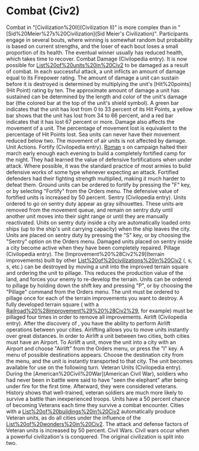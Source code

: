 # Combat (Civ2)

Combat in "[Civilization%20II](Civilization II)" is more complex than in "[Sid%20Meier%27s%20Civilization](Sid Meier's Civilization)".
Participants engage in several bouts, where winning is somewhat random but probability is based on current strengths, and the loser of each bout loses a small proportion of its health. The eventual winner usually has reduced health, which takes time to recover.
Combat Damage (Civilopedia entry).
It is now possible for [List%20of%20units%20in%20Civ2](units) to be damaged as a result of combat. In each successful attack, a unit inflicts an amount of damage equal to its Firepower rating. The amount of damage a unit can sustain before it is destroyed is determined by multiplying the unit's [Hit%20points](Hit Point) rating by ten.
The approximate amount of damage a unit has sustained can be determined by the length and color of the unit's damage bar (the colored bar at the top of the unit's shield symbol). A green bar indicates that the unit has lost from 0 to 33 percent of its Hit Points, a yellow bar shows that the unit has lost from 34 to 66 percent, and a red bar indicates that it has lost 67 percent or more.
Damage also affects the movement of a unit. The percentage of movement lost is equivalent to the percentage of Hit Points lost. Sea units can never have their movement reduced below two. The movement of air units is not affected by damage.
Unit Actions.
Fortify (Civilopedia entry).
[Roman](Roman) s on campaign halted their march early enough each evening to build a completely fortified camp for the night. They had learned the value of defensive fortifications when under attack. Where possible, it was the standard practice of most armies to build defensive works of some type whenever expecting an attack. Fortified defenders had their fighting strength multiplied, making it much harder to defeat them.
Ground units can be ordered to fortify by pressing the "F" key, or by selecting "Fortify" from the Orders menu. The defensive value of fortified units is increased by 50 percent.
Sentry (Civilopedia entry).
Units ordered to go on sentry duty appear as gray silhouettes. These units are removed from the movement queue, and remain on sentry duty until another unit moves into their sight range or until they are manually reactivated. Units on sentry duty inside a city are automatically loaded onto ships (up to the ship's unit carrying capacity) when the ship leaves the city.
Units are placed on sentry duty by pressing the "S" key, or by choosing the "Sentry" option on the Orders menu. Damaged units placed on sentry inside a city become active when they have been completely repaired.
Pillage (Civilopedia entry).
The [Improvement%20%28Civ2%29](terrain improvements) built by other [List%20of%20civilizations%20in%20Civ2](civilizations) (, s, s, etc.) can be destroyed by moving a unit into the improved terrain square and ordering the unit to pillage. This reduces the production value of the land, and forces your enemy to re-develop the terrain.
Units can be ordered to pillage by holding down the shift key and pressing "P", or by choosing the "Pillage" command from the Orders menu. The unit must be ordered to pillage once for each of the terrain improvements you want to destroy. A fully developed terrain square ( with a [Railroad%20%28improvement%29%20%28Civ2%29](railroad), for example) must be pillaged four times in order to remove all improvements.
Airlift (Civilopedia entry).
After the discovery of , you have the ability to perform Airlift operations between your cities. Airlifting allows you to move units instantly over great distances. In order to Airlift a unit between two cities, both cities must have an Airport.
To Airlift a unit, move the unit into a city with an Airport and choose "Airlift" from the Orders menu, or press the "l" key. A menu of possible destinations appears. Choose the destination city from the menu, and the unit is instantly transported to that city. The unit becomes available for use on the following turn.
Veteran Units (Civilopedia entry).
During the [American%20Civil%20War](American Civil War), soldiers who had never been in battle were said to have "seen the elephant" after being under fire for the first time. Afterward, they were considered veterans. History shows that well-trained, veteran soldiers are much more likely to survive a battle than inexperienced troops.
Units have a 50 percent chance of becoming Veterans each time they survive a combat encounter. Cities with a [List%20of%20buildings%20in%20Civ2](Improvement) automatically produce Veteran units, as do all cities under the influence of the [List%20of%20wonders%20in%20Civ2](Wonder). The attack and defense factors of Veteran units is increased by 50 percent.
Civil Wars.
Civil wars occur when a powerful civilization's is conquered. The original civilization is split into two.